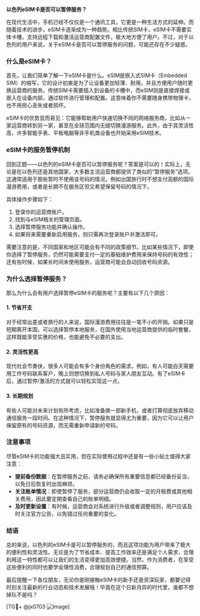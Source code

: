 **以色列eSIM卡是否可以暂停服务？**

在现代生活中，手机已经不仅仅是一个通讯工具，它更是一种生活方式的延伸。而随着技术的进步，eSIM卡逐渐成为一种趋势。相比传统SIM卡，eSIM卡不需要实体卡槽，支持远程下载和激活运营商配置文件，极大地方便了用户。不过，对于以色列的用户来说，关于eSIM卡是否可以暂停服务的问题，可能还存在不少疑惑。

### 什么是eSIM卡？

首先，让我们简单了解一下eSIM卡是什么。eSIM是嵌入式SIM卡（Embedded SIM）的缩写，它的设计初衷是为了让设备更加轻薄、耐用，并且方便用户随时更换运营商的服务。传统SIM卡需要插入到设备的卡槽中，而eSIM则是直接焊接或嵌入在设备内部，通过软件进行管理和配置。这意味着你不需要随身携带物理卡，也不用担心丢失或者损坏。

eSIM卡的优势显而易见：它能够帮助用户快速切换不同的网络服务商，比如从一家运营商转到另一家，甚至在全球范围内无缝切换漫游服务。此外，由于其灵活性高，许多智能手表、平板电脑等非手机类设备也开始采用eSIM技术。

### eSIM卡的服务暂停机制

回到正题——以色列的eSIM卡是否可以暂停服务呢？答案是可以的！实际上，无论是在以色列还是其他国家，大多数主流运营商都提供了类似的“暂停服务”选项。这通常适用于那些暂时不使用该号码的情况，例如出国旅行时不想支付高额的国际漫游费用，或者是长期不在服务区但又希望保留号码的情况下。

具体操作步骤如下：
1. 登录你的运营商账户。
2. 找到与eSIM相关的管理页面。
3. 选择暂停服务功能并确认操作。
4. 如果将来需要重新启用服务，则只需再次登录账户并激活即可。

需要注意的是，不同国家和地区可能会有不同的政策细节。比如某些情况下，即使你选择了暂停服务，仍然可能需要支付一定的基础维护费用来保持号码的有效性；还有些时候，如果长时间未使用服务，运营商可能会自动回收号码资源。

### 为什么选择暂停服务？

那么为什么会有用户选择暂停eSIM卡的服务呢？主要有以下几个原因：

#### 1. 节省开支
对于经常出差或者旅行的人来说，国际漫游费用往往是一笔不小的开销。如果只是短期离开本国，可以选择暂停本地服务，在国外使用当地运营商提供的临时套餐，这样既能享受实惠的价格，也能避免不必要的支出。

#### 2. 灵活性更高
现代社会节奏快，很多人可能会有多个身份角色的需求。例如，有人可能白天需要用工作号码联系客户，晚上则想切换到私人号码与家人朋友互动。有了eSIM卡后，通过暂停/激活的方式就可以轻松实现这一点。

#### 3. 长期规划
有些人可能对未来计划有所考虑，比如准备换一部新手机，或者打算彻底放弃移动通信服务一段时间。在这种情况下，暂停服务就显得尤为重要，因为它可以让用户保留原有的号码资源，而无需重新申请新的号码。

### 注意事项

尽管eSIM卡的功能强大且实用，但在实际使用过程中还是有一些小贴士值得大家注意：

- **提前备份数据**：在暂停服务之前，请务必确保所有重要信息都已经备份妥当，以免日后恢复时出现麻烦。
- **关注账单情况**：即使暂停了服务，部分运营商仍会收取一定的月租费或其他相关费用，因此要定期查看自己的账单明细。
- **及时更新设置**：有时候，运营商会对系统进行升级或者调整规则，用户应该及时关注官方公告，以免错过任何重要的变化。

### 结语

总的来说，以色列的eSIM卡是可以暂停服务的，而且这项功能为用户带来了极大的便利性和灵活性。无论是为了节省成本、提高工作效率还是满足个人需求，合理利用这一特性都可以让我们的生活变得更加高效便捷。当然，作为消费者，在享受这些便利的同时也要学会理性消费，合理规划自己的通信预算。

最后提醒一下各位朋友，无论你是刚接触eSIM卡的新手还是资深玩家，都要记得时刻关注最新的行业动态和技术发展哦！毕竟在这个日新月异的时代里，谁都不想掉队不是吗？

[TG💪+ @jx0703 ![Image](https://github.com/user-attachments/assets/dbca1d08-cadb-493c-b0ec-ad6f7a83f270)]